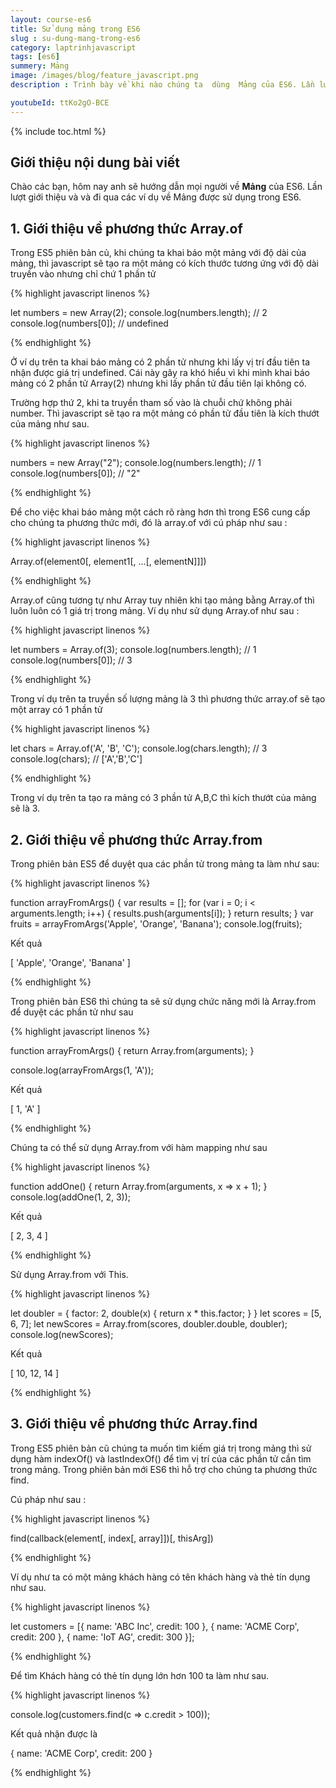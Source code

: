 ```yaml
---
layout: course-es6
title: Sử dụng mảng trong ES6 
slug : su-dung-mang-trong-es6
category: laptrinhjavascript
tags: [es6]
summery: Mảng
image: /images/blog/feature_javascript.png
description : Trình bày về khi nào chúng ta  dùng  Mảng của ES6. Lần lượt giới thiệu và và đi qua các ví dụ về Mảng được sử dụng trong ES6.

youtubeId: ttKo2gO-BCE
---
```


{% include toc.html %}

## **Giới thiệu nội dung bài viết**

Chào các bạn, hôm nay anh sẽ hướng dẫn mọi người về  <b>Mảng</b> của ES6. Lần lượt giới thiệu và và đi qua các ví dụ về Mảng được sử dụng trong ES6.

## **1. Giới thiệu về phương thức Array.of**

Trong ES5 phiên bản củ, khi chúng ta khai báo một mảng với độ dài của mảng, thì javascript sẽ tạo ra một mảng có kích thước tương ứng với độ dài truyền vào nhưng chỉ chứ 1 phần tử


{% highlight javascript  linenos %}

let numbers = new Array(2);
console.log(numbers.length); // 2
console.log(numbers[0]); // undefined

{% endhighlight %}

Ở ví dụ trên ta khai báo mảng có 2 phần tử nhưng khi lấy vị trí đầu tiên ta nhận được giá trị undefined. Cái này gây ra khó hiểu vì khi mình khai báo mảng có 2 phần tử Array(2) nhưng khi lấy phần tử đầu tiên lại không có.

Trường hợp thứ 2, khi ta truyền tham số vào là chuỗi chứ không phải number. Thì javascript sẽ tạo ra một mảng có phần tử đầu tiên là kích thướt của mảng như sau.

{% highlight javascript  linenos %}

numbers = new Array("2");
console.log(numbers.length); // 1
console.log(numbers[0]); // "2"

{% endhighlight %}

Để cho việc khai báo mảng một cách rõ ràng hơn thì trong ES6 cung cấp cho chúng ta phương thức mới, đó là array.of với cú pháp như sau :


{% highlight javascript  linenos %}

Array.of(element0[, element1[, ...[, elementN]]])

{% endhighlight %}

Array.of cũng tương tự như Array tuy nhiên khi tạo mảng bằng Array.of thì luôn luôn có 1 giá trị trong mảng.
Ví dụ như sử dụng Array.of như sau :

{% highlight javascript  linenos %}

let numbers = Array.of(3);
console.log(numbers.length); // 1
console.log(numbers[0]); // 3

{% endhighlight %}

Trong ví dụ trên ta truyền số lượng mảng là 3 thì phương thức array.of sẽ tạo một array có 1 phần tử

{% highlight javascript  linenos %}

let chars = Array.of('A', 'B', 'C');
console.log(chars.length); // 3
console.log(chars); // ['A','B','C']

{% endhighlight %}

Trong ví dụ trên ta tạo ra mảng có 3 phần tử A,B,C thì kích thướt của mảng sẽ là 3.

## **2. Giới thiệu về phương thức Array.from**

Trong phiên bản ES5 để duyệt qua các phần tử trong mảng ta làm như sau:

{% highlight javascript  linenos %}

function arrayFromArgs() {
    var results = [];
    for (var i = 0; i < arguments.length; i++) {
        results.push(arguments[i]);
    }
    return results;
}
var fruits = arrayFromArgs('Apple', 'Orange', 'Banana');
console.log(fruits);

Kết quả

[ 'Apple', 'Orange', 'Banana' ]

{% endhighlight %}

Trong phiên bản ES6 thì chúng ta sẽ sử dụng chức năng mới là Array.from để duyệt các phần tử như sau


{% highlight javascript  linenos %}

function arrayFromArgs() {
    return Array.from(arguments);
}

console.log(arrayFromArgs(1, 'A'));

Kết quả

[ 1, 'A' ]

{% endhighlight %}

Chúng ta có thể sử dụng Array.from với hàm mapping như sau

{% highlight javascript  linenos %}

function addOne() {
    return Array.from(arguments, x => x + 1);
}
console.log(addOne(1, 2, 3));

Kết quả

[ 2, 3, 4 ]

{% endhighlight %}

Sử dụng Array.from với This.

{% highlight javascript  linenos %}

let doubler = {
    factor: 2,
    double(x) {
        return x * this.factor;
    }
}
let scores = [5, 6, 7];
let newScores = Array.from(scores, doubler.double, doubler);
console.log(newScores);

Kết quả

[ 10, 12, 14 ]


{% endhighlight %}

## **3. Giới thiệu về phương thức Array.find**

Trong ES5 phiên bản cũ chúng ta muốn tìm kiếm giá trị trong mảng thì sử dụng hàm indexOf() và lastIndexOf() để tìm vị trí của các phần tử cần tìm trong mảng. Trong phiên bản mới ES6 thì hỗ trợ cho chúng ta phương thức find.

Cú pháp như sau :

{% highlight javascript  linenos %}

find(callback(element[, index[, array]])[, thisArg])


{% endhighlight %}


Ví dụ như ta có một mảng khách hàng có tên khách hàng và thẻ tín dụng như sau.

{% highlight javascript  linenos %}

let customers = [{
    name: 'ABC Inc',
    credit: 100
}, {
    name: 'ACME Corp',
    credit: 200
}, {
    name: 'IoT AG',
    credit: 300
}];


{% endhighlight %}

Để tìm Khách hàng có thẻ tín dụng lớn hơn 100 ta làm như sau.

{% highlight javascript  linenos %}

console.log(customers.find(c => c.credit > 100));

Kết quả nhận được là

{ name: 'ACME Corp', credit: 200 }

{% endhighlight %}

















